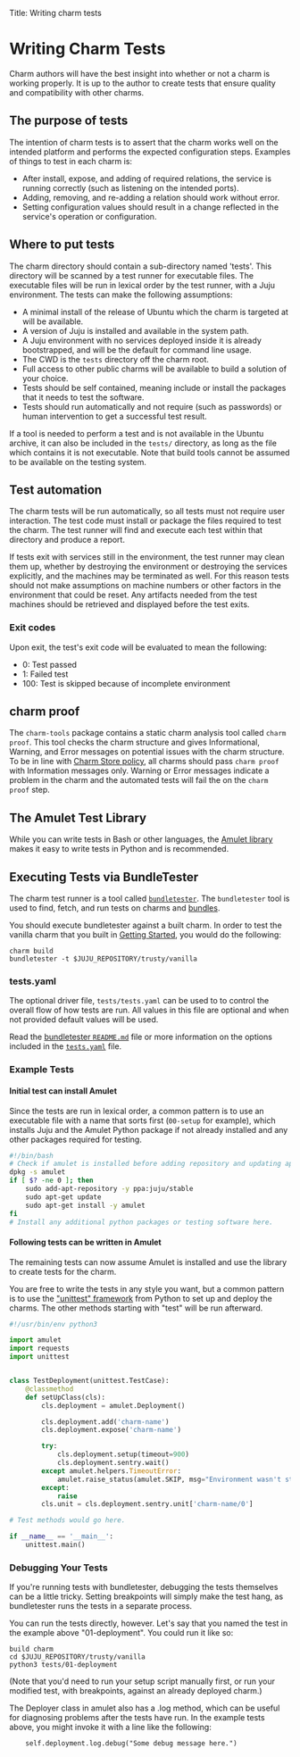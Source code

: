 Title: Writing charm tests

# Writing Charm Tests

Charm authors will have the best insight into whether or not a charm is working
properly. It is up to the author to create tests that ensure quality and
compatibility with other charms.

## The purpose of tests

The intention of charm tests is to assert that the charm works well on the
intended platform and performs the expected configuration steps. Examples of
things to test in each charm is:

- After install, expose, and adding of required relations, the service is
  running correctly (such as listening on the intended ports).
- Adding, removing, and re-adding a relation should work without error.
- Setting configuration values should result in a change reflected in the
  service's operation or configuration.

## Where to put tests

The charm directory should contain a sub-directory named 'tests'. This
directory will be scanned by a test runner for executable files. The executable
files will be run in lexical order by the test runner, with a Juju environment.
The tests can make the following assumptions:

- A minimal install of the release of Ubuntu which the charm is targeted at
  will be available.
- A version of Juju is installed and available in the system path.
- A Juju environment with no services deployed inside it is already
  bootstrapped, and will be the default for command line usage.
- The CWD is the `tests` directory off the charm root.
- Full access to other public charms will be available to build a solution of
  your choice.
- Tests should be self contained, meaning include or install the packages that
  it needs to test the software.
- Tests should run automatically and not require (such as passwords) or human
  intervention to get a successful test result.

If a tool is needed to perform a test and is not available in the Ubuntu
archive, it can also be included in the `tests/` directory, as long as the file
which contains it is not executable. Note that build tools cannot be assumed to
be available on the testing system.

## Test automation

The charm tests will be run automatically, so all tests must not require user
interaction. The test code must install or package the files required to test
the charm. The test runner will find and execute each test within that
directory and produce a report.

If tests exit with services still in the environment, the test runner may clean
them up, whether by destroying the environment or destroying the services
explicitly, and the machines may be terminated as well. For this reason tests
should not make assumptions on machine numbers or other factors in the
environment that could be reset. Any artifacts needed from the test machines
should be retrieved and displayed before the test exits.

### Exit codes

Upon exit, the test's exit code will be evaluated to mean the following:

- 0: Test passed
- 1: Failed test
- 100: Test is skipped because of incomplete environment

## charm proof

The `charm-tools` package contains a static charm analysis tool called
`charm proof`. This tool checks the charm structure and gives Informational,
Warning, and Error messages on potential issues with the charm structure. To be
in line with [Charm Store policy](./authors-charm-policy.html), all
charms should pass `charm proof` with Information messages only.
Warning or Error messages indicate a problem in the charm and the automated
tests will fail the on the `charm proof` step.

## The Amulet Test Library

While you can write tests in Bash or other languages, the
[Amulet library](./tools-amulet.html) makes it easy to write tests in Python
and is recommended.

## Executing Tests via BundleTester

The charm test runner is a tool called
[`bundletester`](https://github.com/juju-solutions/bundletester). The
`bundletester` tool is used to find, fetch, and run tests on charms and
[bundles](./charms-bundles.html).

You should execute bundletester against a built charm. In order to
test the vanilla charm that you built in [Getting
Started](./developer-getting-started.html), you would do the
following:

```
charm build
bundletester -t $JUJU_REPOSITORY/trusty/vanilla
```

### tests.yaml

The optional driver file, `tests/tests.yaml` can be used to to control the
overall flow of how tests are run. All values in this file are optional and
when not provided default values will be used.

Read the
[bundletester `README.md`](https://github.com/juju-solutions/bundletester)
file or more information on the options included in the
[`tests.yaml`](https://github.com/juju-solutions/bundletester#testsyaml)
file.

### Example Tests

#### Initial test can install Amulet

Since the tests are run in lexical order, a common pattern is to use an
executable file with a name that sorts first (`00-setup` for example), which
installs Juju and the Amulet Python package if not already installed and any
other packages required for testing.

```bash
#!/bin/bash
# Check if amulet is installed before adding repository and updating apt-get.
dpkg -s amulet
if [ $? -ne 0 ]; then
    sudo add-apt-repository -y ppa:juju/stable
    sudo apt-get update
    sudo apt-get install -y amulet
fi
# Install any additional python packages or testing software here.
```

#### Following tests can be written in Amulet

The remaining tests can now assume Amulet is installed and use the library to
create tests for the charm.

You are free to write the tests in any style you want, but a common pattern is
to use the
["unittest" framework](https://docs.python.org/2/library/unittest.html)
from Python to set up and deploy the charms. The other methods starting with
"test" will be run afterward.

```python
#!/usr/bin/env python3

import amulet
import requests
import unittest


class TestDeployment(unittest.TestCase):
    @classmethod
    def setUpClass(cls):
        cls.deployment = amulet.Deployment()

        cls.deployment.add('charm-name')
        cls.deployment.expose('charm-name')

        try:
            cls.deployment.setup(timeout=900)
            cls.deployment.sentry.wait()
        except amulet.helpers.TimeoutError:
            amulet.raise_status(amulet.SKIP, msg="Environment wasn't stood up in time")
        except:
            raise
        cls.unit = cls.deployment.sentry.unit['charm-name/0']

# Test methods would go here.

if __name__ == '__main__':
    unittest.main()
```

### Debugging Your Tests

If you're running tests with bundletester, debugging the tests
themselves can be a little tricky. Setting breakpoints will simply
make the test hang, as bundletester runs the tests in a separate
process.

You can run the tests directly, however. Let's say that you named the
test in the example above "01-deployment". You could run it like so:

```
build charm
cd $JUJU_REPOSITORY/trusty/vanilla
python3 tests/01-deployment
```

(Note that you'd need to run your setup script manually first, or run
your modified test, with breakpoints, against an already deployed
charm.)

The Deployer class in amulet also has a .log method, which can be
useful for diagnosing problems after the tests have run. In the
example tests above, you might invoke it with a line like the
following:

```
    self.deployment.log.debug("Some debug message here.")
```